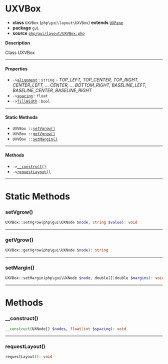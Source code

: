 # UXVBox

- **class** `UXVBox` (`php\gui\layout\UXVBox`) **extends** [`UXPane`](https://github.com/jphp-compiler/jphp/blob/master/exts/jphp-gui-ext/api-docs/classes/php/gui/layout/UXPane.md)
- **package** `gui`
- **source** [`php/gui/layout/UXVBox.php`](./src/main/resources/JPHP-INF/sdk/php/gui/layout/UXVBox.php)

**Description**

Class UXVBox

---

#### Properties

- `->`[`alignment`](#prop-alignment) : `string` - _TOP_LEFT, TOP_CENTER, TOP_RIGHT, CENTER_LEFT, ... CENTER, ... BOTTOM_RIGHT,
BASELINE_LEFT, BASELINE_CENTER, BASELINE_RIGHT_
- `->`[`spacing`](#prop-spacing) : `float`
- `->`[`fillWidth`](#prop-fillwidth) : `bool`

---

#### Static Methods

- `UXVBox ::`[`setVgrow()`](#method-setvgrow)
- `UXVBox ::`[`getVgrow()`](#method-getvgrow)
- `UXVBox ::`[`setMargin()`](#method-setmargin)

---

#### Methods

- `->`[`__construct()`](#method-__construct)
- `->`[`requestLayout()`](#method-requestlayout)

---
# Static Methods

<a name="method-setvgrow"></a>

### setVgrow()
```php
UXVBox::setVgrow(php\gui\UXNode $node, string $value): void
```

---

<a name="method-getvgrow"></a>

### getVgrow()
```php
UXVBox::getVgrow(php\gui\UXNode $node): string
```

---

<a name="method-setmargin"></a>

### setMargin()
```php
UXVBox::setMargin(php\gui\UXNode $node, double[]|double $margins): void
```

---
# Methods

<a name="method-__construct"></a>

### __construct()
```php
__construct(UXNode[] $nodes, float|int $spacing): void
```

---

<a name="method-requestlayout"></a>

### requestLayout()
```php
requestLayout(): void
```